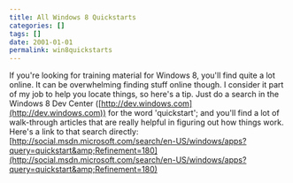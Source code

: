 ```yaml
---
title: All Windows 8 Quickstarts
categories: []
tags: []
date: 2001-01-01
permalink: win8quickstarts
---
```


If you're looking for training material for Windows 8, you'll find quite a lot online. It can be overwhelming finding stuff online though. I consider it part of my job to help you locate things, so here's a tip. Just do a search in the Windows 8 Dev Center ([http://dev.windows.com](http://dev.windows.com)) for the word 'quickstart'; and you'll find a lot of walk-through articles that are really helpful in figuring out how things work. Here's a link to that search directly: [http://social.msdn.microsoft.com/search/en-US/windows/apps?query=quickstart&amp;Refinement=180](http://social.msdn.microsoft.com/search/en-US/windows/apps?query=quickstart&amp;Refinement=180)